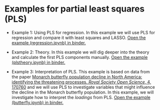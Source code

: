 # Examples for partial least squares (PLS)

* Example 1: Using PLS for regression. In this example we will use PLS for regression and
  compare it with least squares and LASSO.
  [Open the example (regression.ipynb) in binder.](https://mybinder.org/v2/gh/andersle/chemometrics/main?urlpath=/tree/lectures%2Flecture014.5%2Fregression.ipynb)

* Example 2: Theory. In this example we will dig deeper into the theory and calculate the first
  PLS components manually.
  [Open the example (plstheory.ipynb) in binder.](https://mybinder.org/v2/gh/andersle/chemometrics/main?urlpath=/tree/lectures%2Flecture014.5%2Fplstheory.ipynb)

* Example 3: Interpretation of PLS. This example is based on data from the paper
  [Monarch butterfly population decline in North America: identifying the threatening processes. *Royal Society Open Science*, 4, 170760](https://doi.org/10.1098/rsos.170760) and we will use PLS to investigate variables that might influence the decline in the Monarch butterfly population.
  In this example, we will investigate how to interpret the *loadings* from PLS.
  [Open the example (butterfly.ipynb) in binder.](https://mybinder.org/v2/gh/andersle/chemometrics/main?urlpath=/tree/lectures%2Flecture014.5%2Fbutterfly.ipynb)
